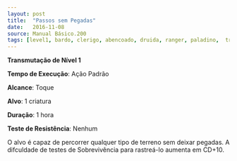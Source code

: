 ```yaml
---
layout: post
title:  "Passos sem Pegadas"
date:   2016-11-08
source: Manual Básico.200
tags: [level1, bardo, clerigo, abencoado, druida, ranger, paladino,  transmutacao, padrao, toque, criatura, hora, nenhum]
---
```


**Transmutação de Nível 1**

**Tempo de Execução**: Ação Padrão

**Alcance**: Toque

**Alvo**: 1 criatura

**Duração**: 1 hora

**Teste de Resistência**: Nenhum

O alvo é capaz de percorrer qualquer tipo de terreno sem deixar pegadas. A difculdade de testes de Sobrevivência para rastreá-lo aumenta em CD+10.
